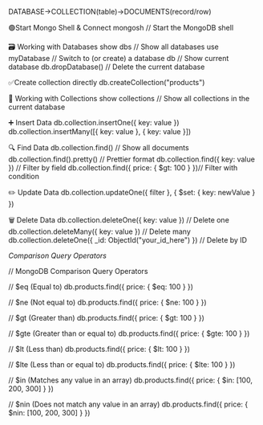 DATABASE->COLLECTION(table)->DOCUMENTS(record/row)


🟢Start Mongo Shell & Connect
mongosh                // Start the MongoDB shell

🗃️ Working with Databases
show dbs               // Show all databases
use myDatabase         // Switch to (or create) a database
db                     // Show current database
db.dropDatabase()      // Delete the current database


✅Create collection directly
db.createCollection("products")


📁 Working with Collections
show collections       // Show all collections in the current database


➕ Insert Data
db.collection.insertOne({ key: value })
db.collection.insertMany([{ key: value }, { key: value }])

🔍 Find Data
db.collection.find()                       // Show all documents
db.collection.find().pretty()              // Prettier format
db.collection.find({ key: value })         // Filter by field
db.collection.find({ price: { $gt: 100 } })// Filter with condition


✏️ Update Data
db.collection.updateOne({ filter }, { $set: { key: newValue } })


🗑️ Delete Data
db.collection.deleteOne({ key: value })                           // Delete one
db.collection.deleteMany({ key: value })                          // Delete many
db.collection.deleteOne({ _id: ObjectId("your_id_here") })        // Delete by ID


*Comparison Query Operators*

// MongoDB Comparison Query Operators

// $eq (Equal to)
db.products.find({ price: { $eq:  100 } })

// $ne (Not equal to)
db.products.find({ price: { $ne: 100 } })

// $gt (Greater than)
db.products.find({ price: { $gt: 100 } })

// $gte (Greater than or equal to)
db.products.find({ price: { $gte: 100 } })

// $lt (Less than)
db.products.find({ price: { $lt: 100 } })

// $lte (Less than or equal to)
db.products.find({ price: { $lte: 100 } })

// $in (Matches any value in an array)
db.products.find({ price: { $in: [100, 200, 300] } })

// $nin (Does not match any value in an array)
db.products.find({ price: { $nin: [100, 200, 300] } })

